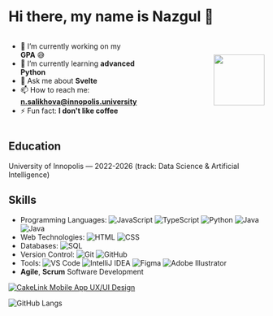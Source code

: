 # Hi there, my name is Nazgul 👋

<div style="display: flex; align-items: center;">
  <div style="flex: 1;">

  - 🔭 I’m currently working on my **GPA** 😅
  - 🌱 I’m currently learning **advanced Python**
  - 💬 Ask me about **Svelte**
  - 📫 How to reach me: **n.salikhova@innopolis.university**
  - ⚡ Fun fact: **I don't like coffee**

  </div>
  <div style="flex: 1;">
    <img src="https://media.giphy.com/media/M9gbBd9nbDrOTu1Mqx/giphy.gif" width="100" align="right"/>
  </div>
</div>


## Education
University of Innopolis — 2022-2026 (track: Data Science & Artificial Intelligence)

## Skills
- Programming Languages: 
  ![JavaScript](https://img.shields.io/badge/JavaScript-Beginner-yellow)
  ![TypeScript](https://img.shields.io/badge/Typescript-Beginner-yellow)
  ![Python](https://img.shields.io/badge/Python-Intermediate-blue)
  ![Java](https://img.shields.io/badge/Java-Intermediate-blue)
  ![Java](https://img.shields.io/badge/C/C++-Intermediate-blue)
- Web Technologies: 
  ![HTML](https://img.shields.io/badge/HTML-green)
  ![CSS](https://img.shields.io/badge/CSS-green)
- Databases: 
  ![SQL](https://img.shields.io/badge/MySQL-Beginner-yellow)
- Version Control: 
  ![Git](https://img.shields.io/badge/Git-green)
  ![GitHub](https://img.shields.io/badge/GitHub-green)
- Tools: 
  ![VS Code](https://img.shields.io/badge/VS%20Code-green)
  ![IntelliJ IDEA](https://img.shields.io/badge/IntelliJ%20IDEA-green)
  ![Figma](https://img.shields.io/badge/Figma-purple)
  ![Adobe Illustrator](https://img.shields.io/badge/Adobe%20Illustrator-purple)
- **Agile**, **Scrum** Software Development

[![CakeLink Mobile App UX/UI Design](https://img.shields.io/badge/View%20Project-Behance-blue?style=for-the-badge&logo=behance)](https://www.behance.net/gallery/180905669/CakeLink-Mobile-App-UXUI-design)

<!-- ![GitHub Stats](https://github-readme-stats.vercel.app/api?username=Nazgulitos&show_icons=true&theme=radical) -->
![GitHub Langs](https://github-readme-stats.vercel.app/api/top-langs/?username=Nazgulitos&layout=compact&theme=blue-white)

